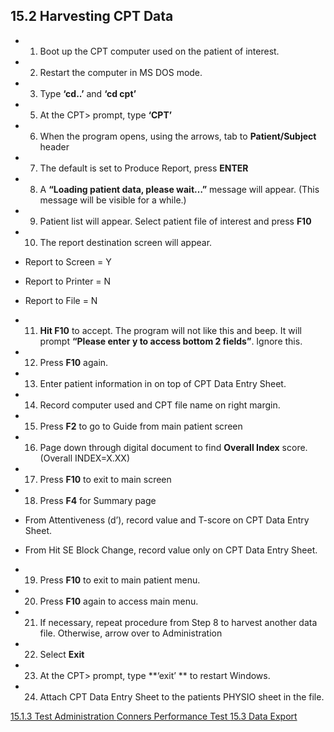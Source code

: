 ## 15.2 Harvesting CPT Data

* 1. Boot up the CPT computer used on the patient of interest.
* 2. Restart the computer in MS DOS mode.
* 3. Type **‘cd..’** and **‘cd cpt’**
* 5. At the CPT> prompt, type **‘CPT’**
* 6. When the program opens, using the arrows, tab to **Patient/Subject** header
* 7. The default is set to Produce Report, press **ENTER**
* 8. A **“Loading patient data, please wait…”** message will appear. (This message will be visible for a while.)
* 9. Patient list will appear. Select patient file of interest and press **F10**
* 10. The report destination screen will appear.

 * Report to Screen = Y
 * Report to Printer = N
 * Report to File = N

* 11. **Hit F10** to accept. The program will not like this and beep.  It will prompt **“Please enter y to access bottom 2 fields”**.  Ignore this.
* 12. Press **F10** again.
* 13. Enter patient information in on top of CPT Data Entry Sheet.
* 14. Record computer used and CPT file name on right margin.
* 15. Press **F2** to go to Guide from main patient screen
* 16. Page down through digital document to find **Overall Index** score.  (Overall INDEX=X.XX)
* 17. Press **F10** to exit to main screen
* 18. Press **F4** for Summary page

 * From Attentiveness (d’), record value and T-score on CPT Data Entry Sheet.
 * From Hit SE Block Change, record value only on CPT Data Entry Sheet.

* 19. Press **F10** to exit to main patient menu.
* 20. Press **F10** again to access main menu.
* 21. If necessary, repeat procedure from Step 8 to harvest another data file.  Otherwise, arrow over to Administration
* 22. Select **Exit**
* 23. At the CPT> prompt, type **‘exit’ ** to restart Windows.
* 24. Attach CPT Data Entry Sheet to the patients PHYSIO sheet in the file.


<div class="center">
<div class="btn-group">
  <a href=":pages_path:/manuals/conners-performance-test/15-01-03-test-administration.md" class="btn btn-default">
    <span class="glyphicon glyphicon-chevron-left"></span>
    15.1.3 Test Administration
  </a>

  <a href=":pages_path:/manuals/conners-performance-test" class="btn btn-default">
    <span class="glyphicon glyphicon-chevron-up"></span>
    Conners Performance Test
  </a>

  <a href=":pages_path:/manuals/conners-performance-test/15-03-01-data-export-from-cpt-computer.md" class="btn btn-success">
    15.3 Data Export
    <span class="glyphicon glyphicon-chevron-right"></span>
  </a>
</div>
</div>
